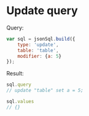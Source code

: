 # Update query

Query:

``` js
var sql = jsonSql.build({
    type: 'update',
    table: 'table',
    modifier: {a: 5}
});
```

Result:

``` js
sql.query
// update "table" set a = 5;

sql.values
// {}
```
